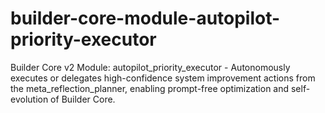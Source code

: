 # builder-core-module-autopilot-priority-executor
Builder Core v2 Module: autopilot_priority_executor - Autonomously executes or delegates high-confidence system improvement actions from the meta_reflection_planner, enabling prompt-free optimization and self-evolution of Builder Core.
